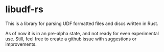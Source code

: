 # libudf-rs

This is a library for parsing UDF formatted files and discs written in Rust.

As of now it is in an pre-alpha state, and not ready for even experimental use. Still, feel free to create a github issue with suggestions or improvements.
